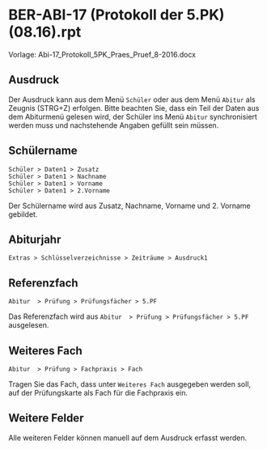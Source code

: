 # BER-ABI-17 (Protokoll der 5.PK) (08.16).rpt

Vorlage: Abi-17_Protokoll_5PK_Praes_Pruef_8-2016.docx

## Ausdruck

Der Ausdruck kann aus dem Menü `Schüler` oder aus dem Menü `Abitur` als Zeugnis (STRG+Z) erfolgen. 
Bitte beachten Sie, dass ein Teil der Daten aus dem Abiturmenü gelesen wird, der Schüler ins Menü `Abitur` synchronisiert werden muss und nachstehende Angaben gefüllt sein müssen.

## Schülername

`Schüler > Daten1 > Zusatz`<br/>`Schüler > Daten1 > Nachname`<br/>`Schüler > Daten1 > Vorname`<br/>`Schüler > Daten1 > 2.Vorname`

Der Schülername wird aus Zusatz, Nachname, Vorname und 2. Vorname gebildet.

## Abiturjahr

`Extras > Schlüsselverzeichnisse > Zeiträume > Ausdruck1`

## Referenzfach

 `Abitur  > Prüfung > Prüfungsfächer > 5.PF` 

Das Referenzfach wird aus `Abitur  > Prüfung > Prüfungsfächer > 5.PF` ausgelesen.

## Weiteres Fach

`Abitur  > Prüfung > Fachpraxis > Fach`

Tragen Sie das Fach, dass unter `Weiteres Fach` ausgegeben werden soll, auf der Prüfungskarte als Fach für die Fachpraxis ein.

## Weitere Felder

Alle weiteren Felder können manuell auf dem Ausdruck erfasst werden.
